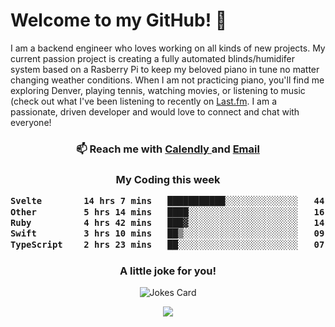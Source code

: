 <h1> Welcome to my GitHub! 👋 </h1>


  I am a backend engineer who loves working on all kinds of new projects. My current passion project is creating a fully automated blinds/humidifer system based on a Rasberry Pi to keep my beloved piano in tune no matter changing weather conditions. When I am not practicing piano, you'll find me exploring Denver, playing tennis, watching movies, or listening to music (check out what I've been listening to recently on [Last.fm](https://www.last.fm/user/mballa000). I am a passionate, driven developer and would love to connect and chat with everyone!

<h3 align = "center"> 📫 Reach me with <a href = "https://calendly.com/msbrandt00/30min"> Calendly </a> and <a href="mailto:msbrandt00@gmail.com">Email</a> 
 </h3>


 
<div align = "center"
[![Anurag's GitHub stats](https://github-readme-stats.vercel.app/api?username=mbrandt00)](https://github.com/anuraghazra/github-readme-stats)
          </div>
<h3 align="center">
  My Coding this week
<!--START_SECTION:waka-->

```txt
Svelte        14 hrs 7 mins   ███████████░░░░░░░░░░░░░░   44.34 %
Other         5 hrs 14 mins   ████░░░░░░░░░░░░░░░░░░░░░   16.47 %
Ruby          4 hrs 42 mins   ███▓░░░░░░░░░░░░░░░░░░░░░   14.78 %
Swift         3 hrs 10 mins   ██▒░░░░░░░░░░░░░░░░░░░░░░   09.97 %
TypeScript    2 hrs 23 mins   ██░░░░░░░░░░░░░░░░░░░░░░░   07.49 %
```

<!--END_SECTION:waka-->

### A little joke for you!

![Jokes Card](https://readme-jokes.vercel.app/api?hideBorder)

<a href="https://www.linkedin.com/in/mbrandt00/"><img src="https://img.shields.io/badge/linkedin-%230077B5.svg?&style=for-the-badge&logo=linkedin&logoColor=white" /></a>
